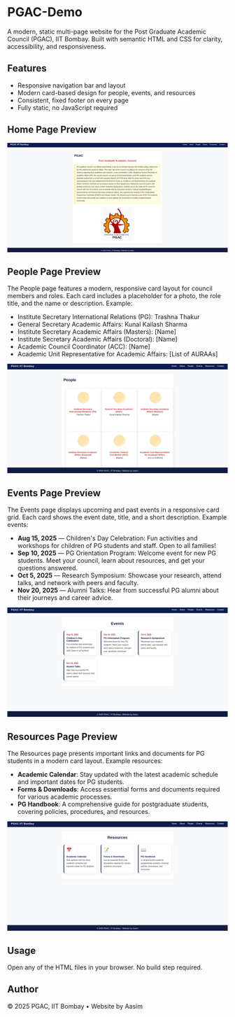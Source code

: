 # PGAC-Demo

A modern, static multi-page website for the Post Graduate Academic Council (PGAC), IIT Bombay. Built with semantic HTML and CSS for clarity, accessibility, and responsiveness.

## Features
- Responsive navigation bar and layout
- Modern card-based design for people, events, and resources
- Consistent, fixed footer on every page
- Fully static, no JavaScript required

## Home Page Preview

![PGAC Home Page](pgac-home.png)

## People Page Preview

The People page features a modern, responsive card layout for council members and roles. Each card includes a placeholder for a photo, the role title, and the name or description. Example:

- Institute Secretary International Relations (PG): Trashna Thakur
- General Secretary Academic Affairs: Kunal Kailash Sharma
- Institute Secretary Academic Affairs (Masters): [Name]
- Institute Secretary Academic Affairs (Doctoral): [Name]
- Academic Council Coordinator (ACC): [Name]
- Academic Unit Representative for Academic Affairs: [List of AURAAs]

![People Page Example](pgac-people-demo.png)

## Events Page Preview

The Events page displays upcoming and past events in a responsive card grid. Each card shows the event date, title, and a short description. Example events:

- **Aug 15, 2025** — Children's Day Celebration: Fun activities and workshops for children of PG students and staff. Open to all families!
- **Sep 10, 2025** — PG Orientation Program: Welcome event for new PG students. Meet your council, learn about resources, and get your questions answered.
- **Oct 5, 2025** — Research Symposium: Showcase your research, attend talks, and network with peers and faculty.
- **Nov 20, 2025** — Alumni Talks: Hear from successful PG alumni about their journeys and career advice.

![Events Page Example](pgac-events-demo.png)

## Resources Page Preview

The Resources page presents important links and documents for PG students in a modern card layout. Example resources:

- **Academic Calendar**: Stay updated with the latest academic schedule and important dates for PG students.
- **Forms & Downloads**: Access essential forms and documents required for various academic processes.
- **PG Handbook**: A comprehensive guide for postgraduate students, covering policies, procedures, and resources.

![Resources Page Example](pgac-resources-demo.png)

## Usage
Open any of the HTML files in your browser. No build step required.

## Author
© 2025 PGAC, IIT Bombay • Website by Aasim
